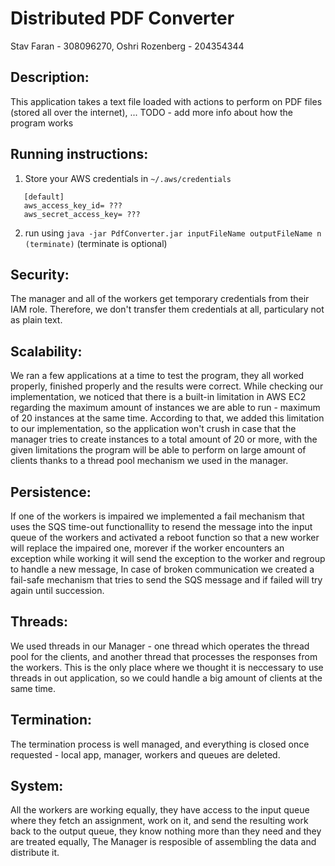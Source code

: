 Distributed PDF Converter
=========================
Stav Faran - 308096270, Oshri Rozenberg - 204354344

Description:
-----------
This application takes a text file loaded with actions to perform on PDF files (stored all over the internet), ...
TODO - add more info about how the program works

Running instructions:
--------------------
1. Store your AWS credentials in `~/.aws/credentials`
```
   [default]
   aws_access_key_id= ???
   aws_secret_access_key= ???
```
2. run using `java -jar PdfConverter.jar inputFileName outputFileName n (terminate)` (terminate is optional)

Security:
---------
The manager and all of the workers get temporary credentials from their IAM role. Therefore, we don't transfer them credentials at all, particulary not as plain text.

Scalability:
------------
We ran a few applications at a time to test the program, they all worked properly, finished properly and the results were correct.
While checking our implementation, we noticed that there is a built-in limitation in AWS EC2 regarding the maximum amount of instances we are able to run - maximum of 20 instances at the same time. According to that, we added this limitation to our implementation, so the application won't crush in case that the manager tries to create instances to a total amount of 20 or more, with the given limitations the program will be able to perform on large amount of clients thanks to a thread pool mechanism we used in the manager.

Persistence:
------------
If one of the workers is impaired we implemented a fail mechanism that uses the SQS time-out functionallity to resend the message into the input queue of the workers and activated a reboot function so that a new worker will replace the impaired one, morever if the worker encounters an exception while working it will send the exception to the worker and regroup to handle a new message, In case of broken communication we created a fail-safe mechanism that tries to send the SQS message and if failed will try again until succession.

Threads:
--------
We used threads in our Manager - one thread which operates the thread pool for the clients, and another thread that processes the responses from the workers. This is the only place where we thought it is neccessary to use threads in out application, so we could handle a big amount of clients at the same time.

Termination:
--------
The termination process is well managed, and everything is closed once requested - local app, manager, workers and queues are deleted.

System:
--------
All the workers are working equally, they have access to the input queue where they fetch an assignment, work on it, and send the resulting work back to the output queue, they know nothing more than they need and they are treated equally, The Manager is resposible of assembling the data and distribute it.
